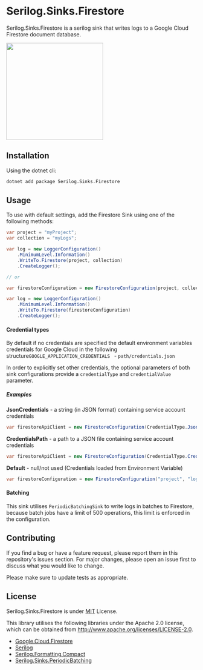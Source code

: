 # Serilog.Sinks.Firestore

Serilog.Sinks.Firestore is a serilog sink that writes logs to a Google Cloud Firestore document database.

<img src="https://firebase.google.com/downloads/brand-guidelines/PNG/logo-built_white.png" width="256"> 

## Installation

Using the dotnet cli:

```bash
dotnet add package Serilog.Sinks.Firestore
```

## Usage

To use with default settings, add the Firestore Sink using one of the following methods:

```c#
var project = "myProject";
var collection = "myLogs";

var log = new LoggerConfiguration()
    .MinimumLevel.Information()
    .WriteTo.Firestore(project, collection)
    .CreateLogger();

// or

var firestoreConfiguration = new FirestoreConfiguration(project, collection);

var log = new LoggerConfiguration()
    .MinimumLevel.Information()
    .WriteTo.Firestore(firestoreConfiguration)
    .CreateLogger();
```



#### Credential types

By default if no credentials are specified the default environment variables credentials for Google Cloud in the following structure`GOOGLE_APPLICATION_CREDENTIALS ` -  `path/credentials.json`

In order to explicitly set other credentials, the optional parameters of both sink configurations provide a `credentialType` and `credentialValue` parameter. 

##### Examples

**JsonCredentials** - a string (in JSON format) containing service account credentials

```c#
var firestoreApiClient = new FirestoreConfiguration(CredentialType.JsonCredentials, "project", "logs", "{ \"creds\" : \"value\"}");
```

**CredentialsPath** - a path to a JSON file containing service account credentials

```c#
var firestoreApiClient = new FirestoreConfiguration(CredentialType.CredentialsPath, "project", "logs", @"C:\creds.json");
```

**Default** - null/not used (Credentials loaded from Environment Variable)

```c#
var firestoreConfiguration = new FirestoreConfiguration("project", "logs");
```



#### Batching

This sink utilises `PeriodicBatchingSink` to write logs in batches to Firestore, because batch jobs have a limit of 500 operations, this limit is enforced in the configuration. 

## Contributing

If you find a bug or have a feature request, please report them in this repository's issues section. For major changes, please open an issue first to discuss what you would like to change.

Please make sure to update tests as appropriate.

## License
Serilog.Sinks.Firestore is under [MIT](https://choosealicense.com/licenses/mit/) License.

This library utilises the following libraries under the Apache 2.0 license, which can be obtained from http://www.apache.org/licenses/LICENSE-2.0.

- [Google.Cloud.Firestore](https://github.com/googleapis/google-cloud-dotnet/blob/master/LICENSE)
- [Serilog](https://github.com/serilog/serilog/blob/dev/LICENSE)
- [Serilog.Formatting.Compact](https://github.com/serilog/serilog-formatting-compact/blob/dev/LICENSE)
- [Serilog.Sinks.PeriodicBatching](https://github.com/serilog/serilog-sinks-periodicbatching/blob/dev/LICENSE)
